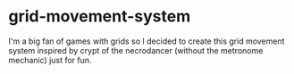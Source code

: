 # grid-movement-system
I'm a big fan of games with grids so I decided to create this grid movement system inspired by crypt of the necrodancer (without the metronome mechanic) just for fun.

